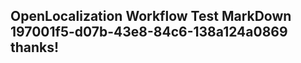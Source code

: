 <properties
ms.topic="hero-topic"
ms.test1="hero-topic"
ms.test2="test"/>


## OpenLocalization Workflow Test MarkDown 197001f5-d07b-43e8-84c6-138a124a0869 thanks!



<!--HONumber=Jul16_HO4-->


